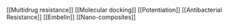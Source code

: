 [[Multidrug resistance]]
[[Molecular docking]]
[[Potentiation]]
[[Antibacterial Resistance]]
[[Embelin]]
[[Nano-composites]]
